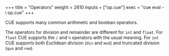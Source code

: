 +++
title = "Operators"
weight = 2610
inputs = ["op.cue"]
exec = "cue eval -i op.cue"
+++

CUE supports many common arithmetic and boolean operators.

The operators for division and remainder are different for `int` and `float`.
For `float` CUE supports the `/` and `%`  operators with the usual meaning.
For `int` CUE supports both Euclidean division (`div` and `mod`)
and truncated division (`quo` and `rem`).

